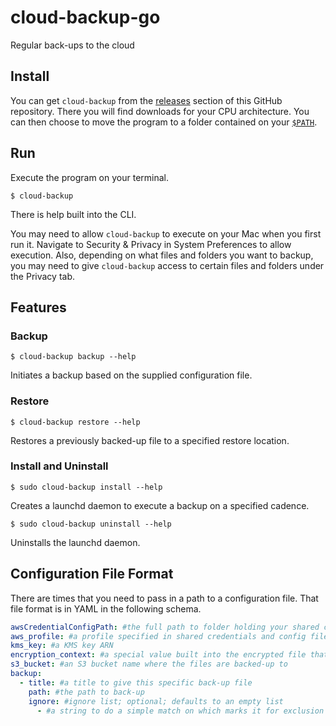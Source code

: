 # cloud-backup-go
Regular back-ups to the cloud

## Install

You can get `cloud-backup` from the [releases](https://github.com/halprin/cloud-backup-go/releases)
section of this GitHub repository.  There you will find downloads for your CPU architecture.  You can then choose to
move the program to a folder contained on your [`$PATH`](https://en.wikipedia.org/wiki/PATH_(variable)).

## Run
Execute the program on your terminal.

```shell
$ cloud-backup
```

There is help built into the CLI.

You may need to allow `cloud-backup` to execute on your Mac when you first run it.  Navigate to Security & Privacy
in System Preferences to allow execution.  Also, depending on what files and folders you want to backup, you may need to
give `cloud-backup` access to certain files and folders under the Privacy tab.

## Features

### Backup

```shell
$ cloud-backup backup --help
```

Initiates a backup based on the supplied configuration file.

### Restore

```shell
$ cloud-backup restore --help
```

Restores a previously backed-up file to a specified restore location.

### Install and Uninstall

```shell
$ sudo cloud-backup install --help
```

Creates a launchd daemon to execute a backup on a specified cadence.

```shell
$ sudo cloud-backup uninstall --help
```

Uninstalls the launchd daemon.

## Configuration File Format

There are times that you need to pass in a path to a configuration file.  That file format is in YAML in the following
schema.

```yaml
awsCredentialConfigPath: #the full path to folder holding your shared credentials and config files; optional; if unspecified, uses the executing user's ~/.aws/ folder
aws_profile: #a profile specified in shared credentials and config files
kms_key: #a KMS key ARN
encryption_context: #a special value built into the encrypted file that, upon decryption, is verified; optional; defaults to 'encryption_context'
s3_bucket: #an S3 bucket name where the files are backed-up to
backup:
  - title: #a title to give this specific back-up file
    path: #the path to back-up
    ignore: #ignore list; optional; defaults to an empty list
      - #a string to do a simple match on which marks it for exclusion from the back-up
```
